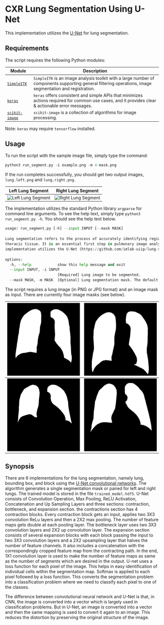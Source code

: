 # CXR Lung Segmentation Using U-Net

This implementation utilizes the [U-Net](https://github.com/imlab-uiip/lung-segmentation-2d) for
lung segmentation.

## Requirements

The script requires the following Python modules:

| Module | Description|
| --- | --- |
| [`SimpleITK`](https://pypi.org/project/SimpleITK/) | `SimpleITK` is an image analysis toolkit with a large number of components supporting general filtering operations, image segmentation and registration. |
| [`keras`](https://keras.io/) | `keras` offers consistent and simple APIs that minimizes actions required for common use cases, and it provides clear & actionable error messages. |
| [`scikit-image`](https://scikit-image.org/) | `scikit-image` is a collection of algorithms for image processing. |

Note: `keras` may require `tensorflow` installed.

## Usage

To run the script with the sample image file, simply type the command:

```python
python3 run_segment.py -i example.png -m 4-mask.png
```

If the run completes successfully, you should get two output images, `lung.left.png` and `lung.right.png`.

| Left Lung Segment | Right Lung Segment |
| --- | --- |
| ![Left Lung Segment](lung.left.png) | ![Right Lung Segment](lung.right.png) |

The implementation utilizes the standard Python library `argparse` for command line arguments. To see the
help text, simply type `python3 run_segment.py -h`. You should see the help text below.

```python
usage: run_segment.py [-h] --input INPUT [--mask MASK]

Lung segmentation refers to the process of accurately identifying regions and boundaries of the lung field from surrounding
thoracic tissue. It is an essential first step in pulmonary image analysis of many clinical decision support systems. This
implementation utilizes the U-Net (https://github.com/imlab-uiip/lung-segmentation-2d) for lung segmentation.

options:
  -h, --help            show this help message and exit
  --input INPUT, -i INPUT
                        [Required] Lung image to be segmented.
  --mask MASK, -m MASK  [Optional] Lung segmentation mask. The default value is 4-mask.png.
```

The script requires a lung image (in PNG or JPG format) and an image mask as input. There are currently
four image masks (see below).

| ![First Mask Image](1-mask.png) | ![Second Mask Image](2-mask.png) |
| --- | --- |
| ![Third Mask Image](3-mask.png) | ![Forth Mask Image](4-mask.png) |

## Synopsis

There are 6 implementations for the lung segmentation, namely lung, bounding box, and block using the
[U-Net convolutional networks](https://arxiv.org/abs/1505.04597). The algorithm generates a single segmentation
mask or paired for left and right lungs. The trained model is stored in the file `trained_model.hdf5`. U-Net
consists of Convolution Operation, Max Pooling, ReLU Activation, Concatenation and Up Sampling Layers and three
sections: contraction, bottleneck, and expansion section. the contractions section has 4 contraction blocks.
Every contraction block gets an input, applies two 3X3 convolution ReLu layers and then a 2X2 max pooling. The
number of feature maps gets double at each pooling layer. The bottleneck layer uses two 3X3 convolution layers
and 2X2 up convolution layer. The expansion section consists of several expansion blocks with each block
passing the input to two 3X3 convolution layers and a 2X2 upsampling layer that halves the number of feature
channels. It also includes a concatenation with the correspondingly cropped feature map from the contracting
path. In the end, 1X1 convolution layer is used to make the number of feature maps as same as the number of
segments which are desired in the output. U-net uses a loss function for each pixel of the image. This helps in
easy identification of individual cells within the segmentation map. Softmax is applied to each pixel followed
by a loss function. This converts the segmentation problem into a classification problem where we need to
classify each pixel to one of the classes.

The difference between convolutional neural network and U-Net is that, in CNN, the image is converted into a
vector which is largely used in classification problems. But in U-Net, an image is converted into a vector and
then the same mapping is used to convert it again to an image. This reduces the distortion by preserving
the original structure of the image.
